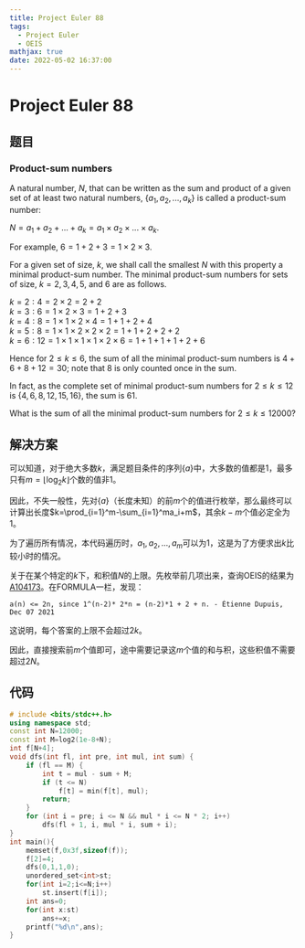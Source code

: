 ```yaml
---
title: Project Euler 88
tags:
  - Project Euler
  - OEIS
mathjax: true
date: 2022-05-02 16:37:00
---
```


<escape><!-- more --></escape>

# Project Euler 88

## 题目

### Product-sum numbers

A natural number, $N$, that can be written as the sum and product of a given set of at least two natural numbers, $\{a_1, a_2, ... , a_k\}$ is called a product-sum number:

$N = a_1 + a_2 + ... + a_k = a_1 \times a_2 \times ... \times a_k$.

For example, $6 = 1 + 2 + 3 = 1 \times 2 \times 3$.

For a given set of size, $k$, we shall call the smallest $N$ with this property a minimal product-sum number. The minimal product-sum numbers for sets of size, $k = 2, 3, 4, 5$, and $6$ are as follows.

$k=2:4=2 \times 2 = 2 + 2$<br>
$k=3:6=1 \times 2 \times 3 = 1 + 2 + 3$<br>
$k=4:8=1 \times 1 \times 2 \times 4 = 1 + 1 + 2 + 4$<br>
$k=5:8=1 \times 1 \times 2 \times 2 \times 2  = 1 + 1 + 2 + 2 + 2$<br>
$k=6:12=1 \times 1 \times 1 \times 1 \times 2 \times 6 = 1 + 1 + 1 + 1 + 2 + 6$

Hence for $2\leq k\leq 6$, the sum of all the minimal product-sum numbers is $4+6+8+12=30;$ note that $8$ is only counted once in the sum.

In fact, as the complete set of minimal product-sum numbers for $2\leq k\leq 12$ is $\{4, 6, 8, 12, 15, 16\}$, the sum is $61$.

What is the sum of all the minimal product-sum numbers for $2\leq k\leq12000$?

## 解决方案

可以知道，对于绝大多数$k$，满足题目条件的序列$\{a\}$中，大多数的值都是$1$，最多只有$m=\lfloor\log_2k\rfloor$个数的值非$1$。

因此，不失一般性，先对$\{a\}$（长度未知）的前$m$个的值进行枚举，那么最终可以计算出长度$k=\prod_{i=1}^m-\sum_{i=1}^ma_i+m$，其余$k-m$个值必定全为$1$。

为了遍历所有情况，本代码遍历时，$a_1,a_2,...,a_m$可以为$1$，这是为了方便求出$k$比较小时的情况。

关于在某个特定的$k$下，和积值$N$的上限。先枚举前几项出来，查询OEIS的结果为[A104173](https://oeis.org/A104173)。在FORMULA一栏，发现：

```
a(n) <= 2n, since 1^(n-2)* 2*n = (n-2)*1 + 2 + n. - Étienne Dupuis, Dec 07 2021
```

这说明，每个答案的上限不会超过$2k$。

因此，直接搜索前$m$个值即可，途中需要记录这$m$个值的和与积，这些积值不需要超过$2N$。

## 代码

```C++
# include <bits/stdc++.h>
using namespace std;
const int N=12000;
const int M=log2(1e-8+N);
int f[N+4];
void dfs(int fl, int pre, int mul, int sum) {
    if (fl == M) {
        int t = mul - sum + M;
        if (t <= N)
            f[t] = min(f[t], mul);
        return;
    }
    for (int i = pre; i <= N && mul * i <= N * 2; i++)
        dfs(fl + 1, i, mul * i, sum + i);
}
int main(){
    memset(f,0x3f,sizeof(f));
    f[2]=4;
    dfs(0,1,1,0);
    unordered_set<int>st;
    for(int i=2;i<=N;i++)
        st.insert(f[i]);
    int ans=0;
    for(int x:st)
        ans+=x;
    printf("%d\n",ans);
}

```
